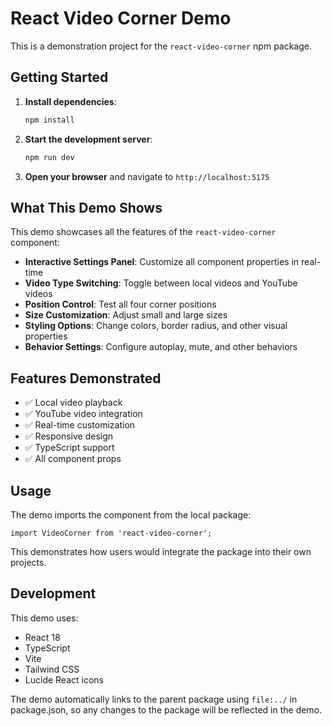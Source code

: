 # React Video Corner Demo

This is a demonstration project for the `react-video-corner` npm package.

## Getting Started

1. **Install dependencies**:
   ```bash
   npm install
   ```

2. **Start the development server**:
   ```bash
   npm run dev
   ```

3. **Open your browser** and navigate to `http://localhost:5175`

## What This Demo Shows

This demo showcases all the features of the `react-video-corner` component:

- **Interactive Settings Panel**: Customize all component properties in real-time
- **Video Type Switching**: Toggle between local videos and YouTube videos
- **Position Control**: Test all four corner positions
- **Size Customization**: Adjust small and large sizes
- **Styling Options**: Change colors, border radius, and other visual properties
- **Behavior Settings**: Configure autoplay, mute, and other behaviors

## Features Demonstrated

- ✅ Local video playback
- ✅ YouTube video integration
- ✅ Real-time customization
- ✅ Responsive design
- ✅ TypeScript support
- ✅ All component props

## Usage

The demo imports the component from the local package:

```tsx
import VideoCorner from 'react-video-corner';
```

This demonstrates how users would integrate the package into their own projects.

## Development

This demo uses:
- React 18
- TypeScript
- Vite
- Tailwind CSS
- Lucide React icons

The demo automatically links to the parent package using `file:../` in package.json, so any changes to the package will be reflected in the demo.
